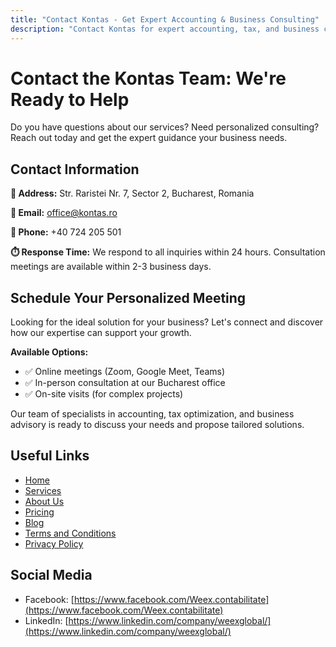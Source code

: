 ```yaml
---
title: "Contact Kontas - Get Expert Accounting & Business Consulting"
description: "Contact Kontas for expert accounting, tax, and business consulting. Fast responses, flexible online/in-person meetings. Bucharest-based with international expertise."
---
```

<!-- Hreflang tags for SEO -->
<!--
<link rel="alternate" href="https://kontas.ro/en/contact/" hreflang="en-RO" />
<link rel="alternate" href="https://kontas.ro/contact/" hreflang="ro-RO" />
<link rel="alternate" href="https://kontas.ro/en/contact/" hreflang="x-default" />
-->

# Contact the Kontas Team: We're Ready to Help

Do you have questions about our services? Need personalized consulting? Reach out today and get the expert guidance your business needs.

## Contact Information

**📍 Address:**
Str. Raristei Nr. 7, Sector 2, Bucharest, Romania

**📧 Email:**
office@kontas.ro

**📱 Phone:**
+40 724 205 501

**⏱️ Response Time:**
We respond to all inquiries within 24 hours. Consultation meetings are available within 2-3 business days.

## Schedule Your Personalized Meeting

Looking for the ideal solution for your business? Let's connect and discover how our expertise can support your growth.

**Available Options:**
- ✅ Online meetings (Zoom, Google Meet, Teams)
- ✅ In-person consultation at our Bucharest office
- ✅ On-site visits (for complex projects)

Our team of specialists in accounting, tax optimization, and business advisory is ready to discuss your needs and propose tailored solutions.

## Useful Links

*   [Home](/en/)
*   [Services](/en/services/)
*   [About Us](/en/about-us/)
*   [Pricing](/en/pricing/)
*   [Blog](/en/blog/)
*   [Terms and Conditions](/en/terms-and-conditions/)
*   [Privacy Policy](/en/privacy-policy/)

## Social Media

*   Facebook: [https://www.facebook.com/Weex.contabilitate](https://www.facebook.com/Weex.contabilitate)
*   LinkedIn: [https://www.linkedin.com/company/weexglobal/](https://www.linkedin.com/company/weexglobal/)
